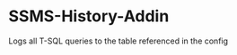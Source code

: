 SSMS-History-Addin
==================

Logs all T-SQL queries to the table referenced in the config
